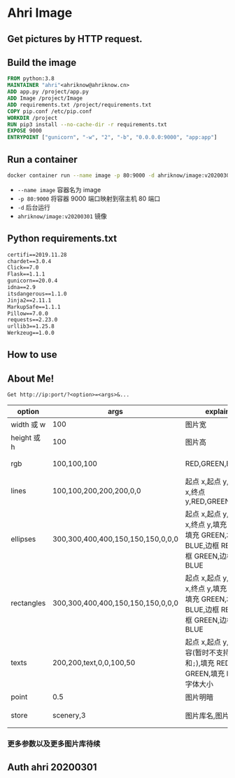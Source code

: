 # Ahri Image

## Get pictures by HTTP request.

## Build the image

```Dockerfile
FROM python:3.8
MAINTAINER "ahri"<ahriknow@ahriknow.cn>
ADD app.py /project/app.py
ADD Image /project/Image
ADD requirements.txt /project/requirements.txt
COPY pip.conf /etc/pip.conf
WORKDIR /project
RUN pip3 install --no-cache-dir -r requirements.txt
EXPOSE 9000
ENTRYPOINT ["gunicorn", "-w", "2", "-b", "0.0.0.0:9000", "app:app"]
```

## Run a container

```bash
docker container run --name image -p 80:9000 -d ahriknow/image:v20200301
```

-   `--name image` 容器名为 image
-   `-p 80:9000` 将容器 9000 端口映射到宿主机 80 端口
-   `-d` 后台运行
-   `ahriknow/image:v20200301` 镜像

## Python requirements.txt

```requirements.txt
certifi==2019.11.28
chardet==3.0.4
Click==7.0
Flask==1.1.1
gunicorn==20.0.4
idna==2.9
itsdangerous==1.1.0
Jinja2==2.11.1
MarkupSafe==1.1.1
Pillow==7.0.0
requests==2.23.0
urllib3==1.25.8
Werkzeug==1.0.0
```

## How to use

## About Me!

`Get http://ip:port/?<option>=<args>&...`

| option      | args                              | explain                                                                                 | other             |
| ----------- | --------------------------------- | --------------------------------------------------------------------------------------- | ----------------- |
| width 或 w  | 100                               | 图片宽                                                                                  | 默认 400          |
| height 或 h | 100                               | 图片高                                                                                  | 默认 300          |
| rgb         | 100,100,100                       | RED,GREEN,BLUE                                                                          | 默认 200,200,200  |
| lines       | 100,100,200,200,200,0,0           | 起点 x,起点 y,终点 x,终点 y,RED,GREEN,BLUE                                              | 多条线以`;`分隔   |
| ellipses    | 300,300,400,400,150,150,150,0,0,0 | 起点 x,起点 y,终点 x,终点 y,填充 RED,填充 GREEN,填充 BLUE,边框 RED,边框 GREEN,边框 BLUE | 多个椭圆以`;`分隔 |
| rectangles  | 300,300,400,400,150,150,150,0,0,0 | 起点 x,起点 y,终点 x,终点 y,填充 RED,填充 GREEN,填充 BLUE,边框 RED,边框 GREEN,边框 BLUE | 多个矩形以`;`分隔 |
| texts       | 200,200,text,0,0,100,50           | 起点 x,起点 y,文本内容(暂时不支持包含`,`和`;`),填充 RED,填充 GREEN,填充 BLUE,字体大小   | 多个文本以`;`分隔 |
| point       | 0.5                               | 图片明暗                                                                                | > 0               |
| store       | scenery,3                         | 图片库名,图片编号                                                                       | 不传编号则随机    |

### 更多参数以及更多图片库待续

## Auth ahri 20200301
